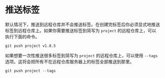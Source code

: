 # 推送标签

默认情况下，推送到远程仓库并不会推送标签。在创建完标签后你必须显式地推送标签到远程仓库上。如果你需要推送标签到简写为 `project` 的远程仓库上，可以执行下面的命令。

```shell
git push project v1.8.5
```

如果想要一次性推送很多标签到简写为 `project` 的远程仓库上，可以使用 `--tags` 选项。这将会把所有不在远程仓库服务器上的标签全部推送到那里。

```shell
git push project --tags
```

